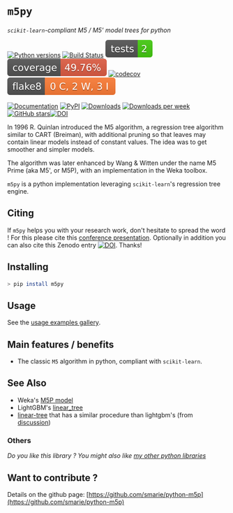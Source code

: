 # `m5py`

*`scikit-learn`-compliant M5 / M5' model trees for python*

[![Python versions](https://img.shields.io/pypi/pyversions/m5py.svg)](https://pypi.python.org/pypi/m5py/) [![Build Status](https://github.com/smarie/python-m5p/actions/workflows/base.yml/badge.svg)](https://github.com/smarie/python-m5p/actions/workflows/base.yml) [![Tests Status](./reports/junit/junit-badge.svg?dummy=8484744)](./reports/junit/report.html) [![Coverage Status](./reports/coverage/coverage-badge.svg?dummy=8484744)](./reports/coverage/index.html) [![codecov](https://codecov.io/gh/smarie/python-m5p/branch/main/graph/badge.svg)](https://codecov.io/gh/smarie/python-m5p) [![Flake8 Status](./reports/flake8/flake8-badge.svg?dummy=8484744)](./reports/flake8/index.html)

[![Documentation](https://img.shields.io/badge/doc-latest-blue.svg)](https://smarie.github.io/python-m5p/) [![PyPI](https://img.shields.io/pypi/v/m5py.svg)](https://pypi.python.org/pypi/m5py/) [![Downloads](https://pepy.tech/badge/m5py)](https://pepy.tech/project/m5py) [![Downloads per week](https://pepy.tech/badge/m5py/week)](https://pepy.tech/project/m5py) [![GitHub stars](https://img.shields.io/github/stars/smarie/python-m5p.svg)](https://github.com/smarie/python-m5p/stargazers)[![DOI](https://zenodo.org/badge/411580595.svg)](https://zenodo.org/doi/10.5281/zenodo.10552218)

In 1996 R. Quinlan introduced the M5 algorithm, a regression tree algorithm similar to CART (Breiman), with additional pruning so that leaves may contain linear models instead of constant values. The idea was to get smoother and simpler models.

The algorithm was later enhanced by Wang & Witten under the name M5 Prime (aka M5', or M5P), with an implementation in the Weka toolbox.

`m5py` is a python implementation leveraging `scikit-learn`'s regression tree engine.


## Citing

If `m5py` helps you with your research work, don't hesitate to spread the word ! For this 
please cite this [conference presentation](https://hal.science/hal-03762155/).
Optionally in addition you can also cite this Zenodo entry
[![DOI](https://zenodo.org/badge/411580595.svg)](https://zenodo.org/doi/10.5281/zenodo.10552218). Thanks!

## Installing

```bash
> pip install m5py
```

## Usage

See the [usage examples gallery](./generated/gallery).

## Main features / benefits

 * The classic `M5` algorithm in python, compliant with `scikit-learn`.

## See Also

 * Weka's [M5P model](https://weka.sourceforge.io/doc.dev/weka/classifiers/trees/M5P.html)
 * LightGBM's [linear_tree](https://lightgbm.readthedocs.io/en/latest/Parameters.html#linear_tree)
 * [linear-tree](https://github.com/cerlymarco/linear-tree) that has a similar procedure than lightgbm's (from
   [discussion](https://github.com/scikit-learn/scikit-learn/issues/13106#issuecomment-808730062))

### Others

*Do you like this library ? You might also like [my other python libraries](https://github.com/smarie/OVERVIEW#python)* 

## Want to contribute ?

Details on the github page: [https://github.com/smarie/python-m5p](https://github.com/smarie/python-m5p)
